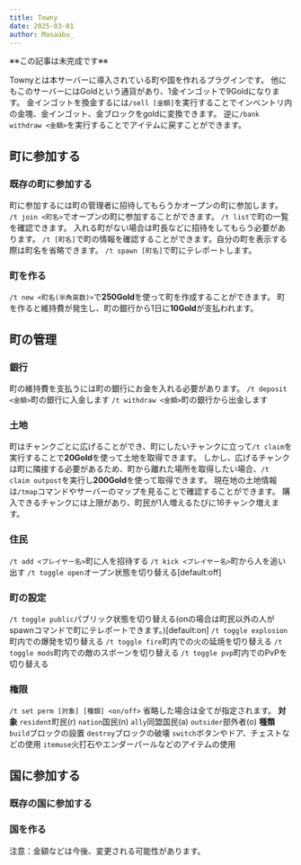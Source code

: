 ```yaml
---
title: Towny
date: 2025-03-01
author: Masaabu_
---
```


※※この記事は未完成です※※

Townyとは本サーバーに導入されている町や国を作れるプラグインです。
他にもこのサーバーにはGoldという通貨があり、1金インゴットで9Goldになります。
金インゴットを換金するには`/sell [金額]`を実行することでインベントリ内の金塊、金インゴット、金ブロックをgoldに変換できます。
逆に`/bank withdraw <金額>`を実行することでアイテムに戻すことができます。

## 町に参加する
### 既存の町に参加する
町に参加するには町の管理者に招待してもらうかオープンの町に参加します。
`/t join <町名>`でオープンの町に参加することができます。
`/t list`で町の一覧を確認できます。
入れる町がない場合は町長などに招待をしてもらう必要があります。
`/t [町名]`で町の情報を確認することができます。自分の町を表示する際は町名を省略できます。
`/t spawn [町名]`で町にテレポートします。
### 町を作る
`/t new <町名(半角英数)>`で**250Gold**を使って町を作成することができます。
町を作ると維持費が発生し、町の銀行から1日に**10Gold**が支払われます。

## 町の管理
### 銀行
町の維持費を支払うには町の銀行にお金を入れる必要があります。
`/t deposit <金額>`町の銀行に入金します
`/t withdraw <金額>`町の銀行から出金します
### 土地
町はチャンクごとに広げることができ、町にしたいチャンクに立って`/t claim`を実行することで**20Gold**を使って土地を取得できます。
しかし、広げるチャンクは町に隣接する必要があるため、町から離れた場所を取得したい場合、`/t claim outpost`を実行し**200Gold**を使って取得できます。
現在地の土地情報は`/tmap`コマンドやサーバーのマップを見ることで確認することができます。
購入できるチャンクには上限があり、町民が1人増えるたびに16チャンク増えます。
### 住民
`/t add <プレイヤー名>`町に人を招待する
`/t kick <プレイヤー名>`町から人を追い出す
`/t toggle open`オープン状態を切り替える[default:off]
### 町の設定
`/t toggle public`パブリック状態を切り替える(onの場合は町民以外の人がspawnコマンドで町にテレポートできます。)[default:on]
`/t toggle explosion`町内での爆発を切り替える
`/t toggle fire`町内での火の延焼を切り替える
`/t toggle mods`町内での敵のスポーンを切り替える
`/t toggle pvp`町内でのPvPを切り替える
### 権限
`/t set perm [対象] [種類] <on/off>`
省略した場合は全てが指定されます。
**対象**
`resident`町民(r)
`nation`国民(n)
`ally`同盟国民(a)
`outsider`部外者(o)
**種類**
`build`ブロックの設置
`destroy`ブロックの破壊
`switch`ボタンやドア、チェストなどの使用
`itemuse`火打石やエンダーパールなどのアイテムの使用

## 国に参加する
### 既存の国に参加する
### 国を作る

注意：金額などは今後、変更される可能性があります。